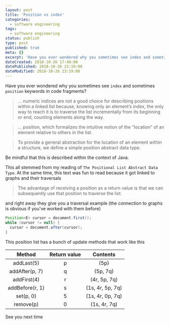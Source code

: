 ```yaml
---
layout: post
title: 'Position vs index'
categories:
  - software engineering
tags:
  - software engineering
status: publish
type: post
published: true
meta: {}
excerpt: 'Have you ever wondered why you sometimes see index and sometimes position? I did.'
dateCreated: 2018-10-26 17:40:00
datePublished: 2018-10-26 23:19:00
dateModified: 2018-10-26 23:19:00
---
```


Have you ever wondered why you sometimes see `index` and sometimes `position` keywords in code fragments?

> ... numeric indices are not a good choice for describing positions within a linked list because, knowing only an element’s index, the only way to reach it is to traverse the list incrementally from its beginning or end, counting elements along the way.

> ... position, which formalizes the intuitive notion of the “location” of an element relative to others in the list.

> To provide a general abstraction for the location of an element within a structure, we define a simple position abstract data type.

Be mindful that this is described within the context of Java.

This all stemmed from my reading of `The Positional List Abstract Data Type`. At the same time, this text was fun to read because it got linked to graphs and their traversals

>  The advantage of receiving a position as a return value is that we can subsequently use that position to traverse the list.

and right away they give you a traversal example (the connection to graphs is obvious if you've worked with them before)

```java
Position<E> cursor = document.first();
while (cursor != null) {
  cursor = document.after(cursor);
}
```

This position list has a bunch of update methods that work like this

|      Method     | Return value | Contents |
|:---------------:|:------------:|:--------:|
|    addLast(5)   |       p      |   (5p)   |
| addAfter(p, 7)  |       q      | (5p, 7q) |
| addFirst(4)     |       r      | (4r, 5p, 7q) |
| addBefore(r, 1) |       s      | (1s, 4r, 5p, 7q) |
|   set(p, 0)     |       5      | (1s, 4r, 0p, 7q) |
| remove(p)       |       0      | (1s, 4r, 7q) |

See you next time
